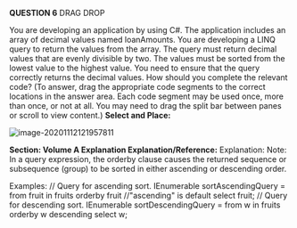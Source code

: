 **QUESTION 6**
DRAG DROP

You are developing an application by using C#. The application includes an array of decimal values named loanAmounts. You are developing a LINQ query to return the values from the array.
The query must return decimal values that are evenly divisible by two. The values must be sorted from the lowest value to the highest value.
You need to ensure that the query correctly returns the decimal values.
How should you complete the relevant code? (To answer, drag the appropriate code segments to the correct locations in the answer area. Each code segment may be used once, more than once, or not at all. You may need to drag the split bar between panes or scroll to view content.)
**Select and Place:**

![image-20201112121957811](C:\Users\Juanjo\AppData\Roaming\Typora\typora-user-images\image-20201112121957811.png)

**Section: Volume A
Explanation
Explanation/Reference:**
Explanation:
Note: In a query expression, the orderby clause causes the returned sequence or subsequence (group) to be sorted in either ascending or descending order.

Examples:
// Query for ascending sort.
IEnumerable<string> sortAscendingQuery =
from fruit in fruits
orderby fruit //"ascending" is default
select fruit;
// Query for descending sort.
IEnumerable<string> sortDescendingQuery =
from w in fruits
orderby w descending
select w;



